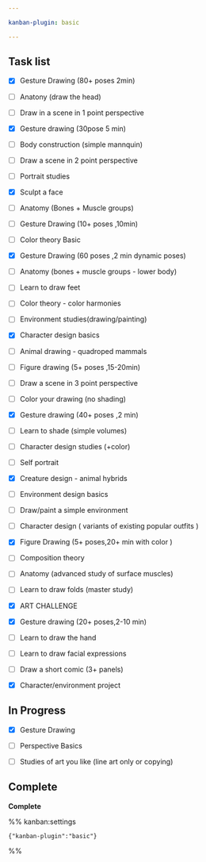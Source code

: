 ```yaml
---

kanban-plugin: basic

---
```


## Task list

- [x] Gesture Drawing (80+ poses 2min)
- [ ] Anatony (draw the head)
- [ ] Draw in a scene in 1 point perspective
- [x] Gesture drawing (30pose 5 min)
- [ ] Body construction (simple mannquin)
- [ ] Draw a scene in 2 point perspective
- [ ] Portrait studies
- [x] Sculpt a face
- [ ] Anatomy (Bones + Muscle groups)
- [ ] Gesture Drawing (10+ poses ,10min)
- [ ] Color theory Basic
- [x] Gesture Drawing (60 poses ,2 min dynamic poses)
- [ ] Anatomy (bones + muscle groups - lower body)
- [ ] Learn to draw feet
- [ ] Color theory - color harmonies
- [ ] Environment studies(drawing/painting)
- [x] Character design basics
- [ ] Animal drawing  - quadroped mammals
- [ ] Figure drawing (5+ poses ,15-20min)
- [ ] Draw a scene in 3 point perspective
- [ ] Color your drawing (no shading)
- [x] Gesture drawing (40+ poses ,2 min)
- [ ] Learn to shade (simple volumes)
- [ ] Character design studies (+color)
- [ ] Self portrait
- [x] Creature design - animal hybrids
- [ ] Environment design basics
- [ ] Draw/paint a simple environment
- [ ] Character design ( variants of existing popular outfits )
- [x] Figure Drawing (5+ poses,20+ min with color )
- [ ] Composition theory
- [ ] Anatomy (advanced study of surface muscles)
- [ ] Learn to draw folds (master study)
- [x] ART CHALLENGE
- [x] Gesture drawing (20+ poses,2-10 min)
- [ ] Learn to draw the hand
- [ ] Learn to draw facial expressions
- [ ] Draw a short comic (3+ panels)
- [x] Character/environment project


## In Progress

- [x] Gesture Drawing
- [ ] Perspective Basics
- [ ] Studies of art you like (line art only or copying)


## Complete

**Complete**




%% kanban:settings
```
{"kanban-plugin":"basic"}
```
%%